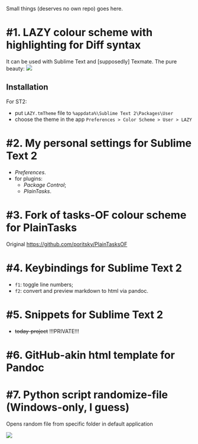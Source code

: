 Small things (deserves no own repo) goes here.

# \#1. LAZY colour scheme with highlighting for Diff syntax
It can be used with Sublime Text and [supposedly] Texmate.
The pure beauty:
[![](http://storage7.static.itmages.ru/i/13/0608/h_1370707407_2730244_fb28f528b6.png)](http://storage7.static.itmages.ru/i/13/0608/h_1370707407_2730244_fb28f528b6.png)

## Installation
For ST2:

- put `LAZY.tmTheme` file to `%appdata%\Sublime Text 2\Packages\User`
- choose the theme in the app `Preferences > Color Scheme > User > LAZY`

# \#2. My personal settings for Sublime Text 2
- _Preferences_.
- for plugins:
    - _Package Control_;
    - _PlainTasks_.

# \#3. Fork of tasks-OF colour scheme for PlainTasks
Original <https://github.com/poritsky/PlainTasksOF>

# \#4. Keybindings for Sublime Text 2
- `f1`: toggle line numbers;
- `f2`: convert and preview markdown to html via pandoc.

# \#5. Snippets for Sublime Text 2
- ~~today-project~~     !!!PRIVATE!!!

# \#6. GitHub-akin html template for Pandoc

# \#7. Python script randomize-file (Windows-only, I guess)
Opens random file from specific folder in default application

[![](http://storage7.static.itmages.com/i/13/1020/h_1382288778_9465968_6ccfac0d37.png)](http://storage7.static.itmages.com/i/13/1020/h_1382288778_9465968_6ccfac0d37.png)